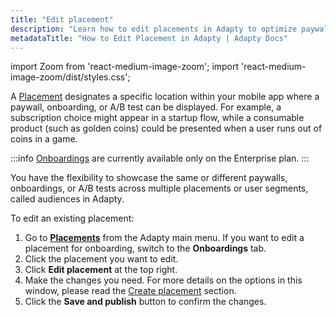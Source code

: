 ```yaml
---
title: "Edit placement"
description: "Learn how to edit placements in Adapty to optimize paywall visibility and user engagement."
metadataTitle: "How to Edit Placement in Adapty | Adapty Docs"
---
```


import Zoom from 'react-medium-image-zoom';
import 'react-medium-image-zoom/dist/styles.css';

A [Placement](placements) designates a specific location within your mobile app where a paywall, onboarding, or A/B test can be displayed. For example, a subscription choice might appear in a startup flow, while a consumable product (such as golden coins) could be presented when a user runs out of coins in a game. 

:::info
[Onboardings](https://adapty.io/docs/onboardings) are currently available only on the Enterprise plan.
:::

You have the flexibility to showcase the same or different paywalls, onboardings, or A/B tests across multiple placements or user segments, called audiences in Adapty.

To edit an existing placement:

1. Go to **[Placements](https://app.adapty.io/placements)** from the Adapty main menu. If you want to edit a placement for onboarding, switch to the **Onboardings** tab.
2. Click the placement you want to edit. 
3. Click **Edit placement** at the top right.
4. Make the changes you need. For more details on the options in this window, please read the [Create placement](create-placement) section.
5. Click the **Save and publish** button to confirm the changes.